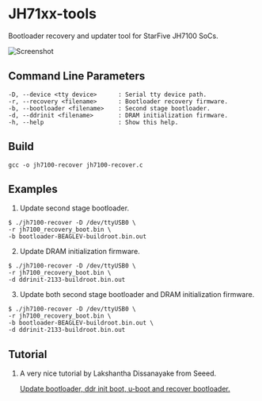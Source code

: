 # JH71xx-tools
Bootloader recovery and updater tool for StarFive JH7100 SoCs.

![Screenshot](https://github.com/kprasadvnsi/JH71xx-tools/raw/main/images/screenshot.png)

Command Line Parameters
-----------------------
    -D, --device <tty device>      : Serial tty device path.
    -r, --recovery <filename>      : Bootloader recovery firmware.
    -b, --bootloader <filename>    : Second stage bootloader.
    -d, --ddrinit <filename>       : DRAM initialization firmware.
    -h, --help                     : Show this help.

## Build
```
gcc -o jh7100-recover jh7100-recover.c
```

## Examples

1. Update second stage bootloader.

```
$ ./jh7100-recover -D /dev/ttyUSB0 \
-r jh7100_recovery_boot.bin \
-b bootloader-BEAGLEV-buildroot.bin.out
```
2. Update DRAM initialization firmware.

```
$ ./jh7100-recover -D /dev/ttyUSB0 \
-r jh7100_recovery_boot.bin \
-d ddrinit-2133-buildroot.bin.out
```

3. Update both second stage bootloader and DRAM initialization firmware.

```
$ ./jh7100-recover -D /dev/ttyUSB0 \
-r jh7100_recovery_boot.bin \
-b bootloader-BEAGLEV-buildroot.bin.out \
-d ddrinit-2133-buildroot.bin.out
```

## Tutorial

1. A very nice tutorial by Lakshantha Dissanayake from Seeed.

    [Update bootloader, ddr init boot, u-boot and recover bootloader.](https://wiki.seeedstudio.com/BeagleV-Update-bootloader-ddr-init-boot-uboot-Recover-bootloader/)